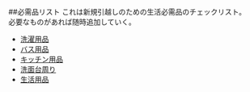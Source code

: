 ##必需品リスト
これは新規引越しのための生活必需品のチェックリスト。  
必要なものがあれば随時追加していく。

 -   [洗濯用品](new-life.md/#洗濯用品)
 -   [バス用品](new-life.md/#バス用品)
 -   [キッチン用品](new-life.md/#キッチン用品)
 -   [洗面台周り](new-life.md/#洗面台周り)
 -   [生活用品](new-life.md/#生活用品)

